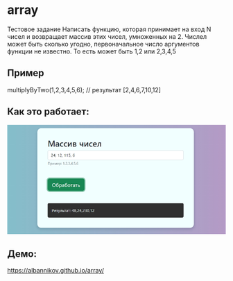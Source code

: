 # array
Тестовое задание 
Написать функцию, которая принимает на вход N чисел и возвращает массив этих чисел, умноженных на 2.
Числел может быть сколько угодно, первоначальное число аргументов функции не известно. То есть может быть 1,2 или 2,3,4,5

## Пример
multiplyByTwo(1,2,3,4,5,6); // результат [2,4,6,7,10,12]

## Как это работает:
<img src="https://github.com/albannikov/array/blob/main/example.jpg">

## Демо:

<a href="https://albannikov.github.io/array/" target="_blank">https://albannikov.github.io/array/</a>

